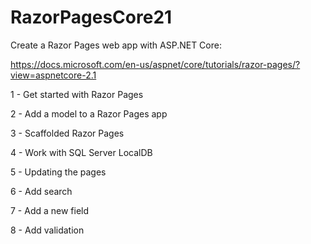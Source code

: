 # RazorPagesCore21
Create a Razor Pages web app with ASP.NET Core:

https://docs.microsoft.com/en-us/aspnet/core/tutorials/razor-pages/?view=aspnetcore-2.1

1 - Get started with Razor Pages

2 - Add a model to a Razor Pages app

3 - Scaffolded Razor Pages

4 - Work with SQL Server LocalDB

5 - Updating the pages

6 - Add search

7 - Add a new field

8 - Add validation
